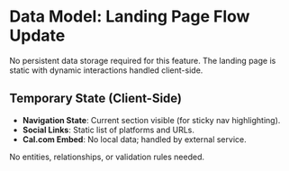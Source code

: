 # Data Model: Landing Page Flow Update

No persistent data storage required for this feature. The landing page is static with dynamic interactions handled client-side.

## Temporary State (Client-Side)

- **Navigation State**: Current section visible (for sticky nav highlighting).
- **Social Links**: Static list of platforms and URLs.
- **Cal.com Embed**: No local data; handled by external service.

No entities, relationships, or validation rules needed.